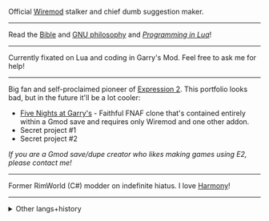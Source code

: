 Official [Wiremod](https://github.com/wiremod/wire) stalker and chief dumb suggestion maker.
____
Read the [Bible](https://www.gutenberg.org/cache/epub/10/pg10-images.html#The_Gospel_According_to_Saint_Matthew) and [GNU philosophy](https://www.gnu.org/philosophy/philosophy.html) and [*Programming in Lua*](https://www.lua.org/pil/contents.html)!
____

Currently fixated on Lua and coding in Garry's Mod. Feel free to ask me for help!
____

Big fan and self-proclaimed pioneer of [Expression 2](https://github.com/wiremod/wire/wiki/Expression-2). This portfolio looks bad, but in the future it'll be a lot cooler:
- [Five Nights at Garry's](https://steamcommunity.com/sharedfiles/filedetails/?id=2891811297) - Faithful FNAF clone that's contained entirely within a Gmod save and requires only Wiremod and one other addon.
- Secret project #1
- Secret project #2

*If you are a Gmod save/dupe creator who likes making games using E2, please contact me!*
____

Former RimWorld (C#) modder on indefinite hiatus. I love [Harmony](https://github.com/pardeike/Harmony)!
____
<details><summary>Other langs+history</summary>
  
- Apparently I once wrote a bunch of Typescript (but mostly styled like Javascript) on some Microsoft drag and drop game coding thing. It sucked a lot but I put too much effort in it.
- I did Java in college and much prefer C#.
- I did C and C-styled C++ for an amateurish stint in high school–early college—not very good at it, but I'd love to spend more time in it.
- I am fond of CIL and to a lesser extent x86 assembly.
- I started with Lua on Roblox, actually. I hated it back then. I couldn't understand it. Mentally incapable; logic was simply impossible for me to comprehend. Now? Well, I ~~like~~ löve Lua, now!~~, let's just leave it at that.~~
- There was some game jam where I did a smidge of GDScript for a friend.
- I also touched some C# in making an AR game for college. It sucked hard and never went anywhere, mostly my fault.
- Micro-optimizations are beautiful.
</details>
